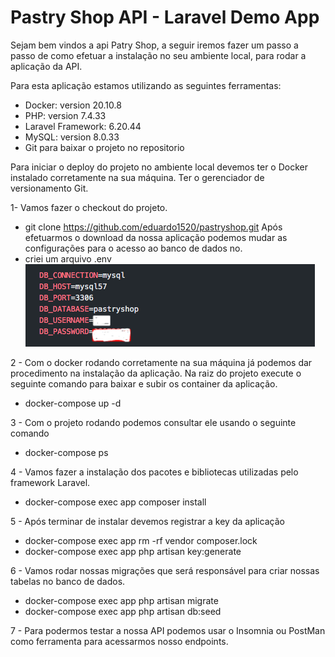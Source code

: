# Pastry Shop API - Laravel Demo App

Sejam bem vindos a api Patry Shop, a seguir iremos fazer um passo a passo de como efetuar a instalação no seu ambiente local, para rodar a aplicação da API.

Para esta aplicação estamos utilizando as seguintes ferramentas:

*   Docker: version 20.10.8
*   PHP: version 7.4.33
*   Laravel Framework: 6.20.44
*   MySQL: version 8.0.33
*   Git para baixar o projeto no repositorio

Para iniciar o deploy do projeto no ambiente local devemos ter o Docker instalado corretamente na sua máquina.
Ter o gerenciador de versionamento Git.

1- Vamos fazer o checkout do projeto.
* git clone https://github.com/eduardo1520/pastryshop.git
Após efetuarmos o download da nossa aplicação podemos mudar as configurações para o acesso ao banco de dados no.
* criei um arquivo .env
![Alt text](image.png)

2 - Com o docker rodando corretamente na sua máquina já podemos dar procedimento na instalação da aplicação.
Na raiz do projeto execute o seguinte comando para baixar e subir os container da aplicação.
* docker-compose up -d

3 - Com  o projeto rodando podemos consultar ele usando o seguinte comando
* docker-compose ps

4 - Vamos fazer a instalação dos pacotes e bibliotecas utilizadas pelo framework Laravel.
* docker-compose exec app composer install

5 - Após terminar de instalar devemos registrar a key da aplicação
* docker-compose exec app rm -rf vendor composer.lock
* docker-compose exec app php artisan key:generate

6 - Vamos rodar nossas migrações que será responsável para criar nossas tabelas no banco de dados.
* docker-compose exec app php artisan migrate
* docker-compose exec app php artisan db:seed

7 - Para podermos testar a nossa API podemos usar o Insomnia ou PostMan como ferramenta para acessarmos nosso endpoints.










